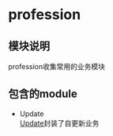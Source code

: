# profession

## 模块说明
profession收集常用的业务模块

## 包含的module

* Update  
[Update](Update/Update.md)封装了自更新业务
